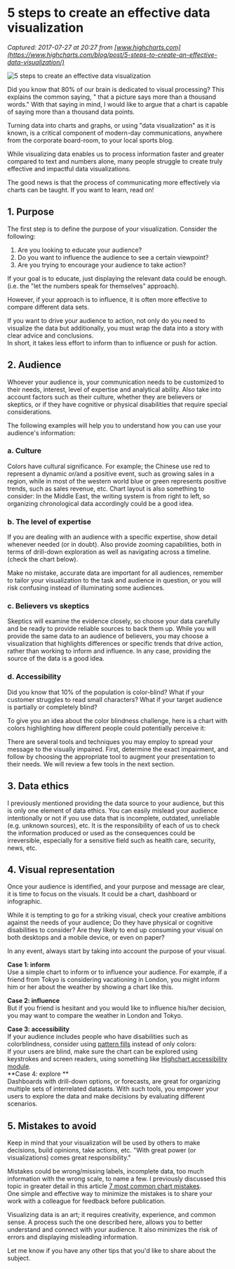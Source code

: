 # 5 steps to create an effective data visualization

_Captured: 2017-07-27 at 20:27 from [www.highcharts.com](https://www.highcharts.com/blog/post/5-steps-to-create-an-effective-data-visualization/)_

![5 steps to create an effective data visualization](https://wordpress.highcharts.com/blog/wp-content/uploads/2017/04/29142522/target-1551521_1920-1160x870-806x400.jpg)

Did you know that 80% of our brain is dedicated to visual processing? This explains the common saying, " that a picture says more than a thousand words." With that saying in mind, I would like to argue that a chart is capable of saying more than a thousand data points.

Turning data into charts and graphs, or using "data visualization" as it is known, is a critical component of modern-day communications, anywhere from the corporate board-room, to your local sports blog.

While visualizing data enables us to process information faster and greater compared to text and numbers alone, many people struggle to create truly effective and impactful data visualizations.

The good news is that the process of communicating more effectively via charts can be taught. If you want to learn, read on!

## 1\. Purpose

The first step is to define the purpose of your visualization. Consider the following:

  1. Are you looking to educate your audience?
  2. Do you want to influence the audience to see a certain viewpoint?
  3. Are you trying to encourage your audience to take action?

If your goal is to educate, just displaying the relevant data could be enough. (i.e. the "let the numbers speak for themselves" approach).

However, if your approach is to influence, it is often more effective to compare different data sets.

If you want to drive your audience to action, not only do you need to visualize the data but additionally, you must wrap the data into a story with clear advice and conclusions.  
In short, it takes less effort to inform than to influence or push for action.

## 2\. Audience

Whoever your audience is, your communication needs to be customized to their needs, interest, level of expertise and analytical ability. Also take into account factors such as their culture, whether they are believers or skeptics, or if they have cognitive or physical disabilities that require special considerations.

The following examples will help you to understand how you can use your audience's information:

### a. Culture

Colors have cultural significance. For example; the Chinese use red to represent a dynamic or/and a positive event, such as growing sales in a region, while in most of the western world blue or green represents positive trends, such as sales revenue, etc. Chart layout is also something to consider: In the Middle East, the writing system is from right to left, so organizing chronological data accordingly could be a good idea.

### b. The level of expertise

If you are dealing with an audience with a specific expertise, show detail whenever needed (or in doubt). Also provide zooming capabilities, both in terms of drill-down exploration as well as navigating across a timeline. (check the chart below).

Make no mistake, accurate data are important for all audiences, remember to tailor your visualization to the task and audience in question, or you will risk confusing instead of illuminating some audiences.

### c. Believers vs skeptics

Skeptics will examine the evidence closely, so choose your data carefully and be ready to provide reliable sources to back them up. While you will provide the same data to an audience of believers, you may choose a visualization that highlights differences or specific trends that drive action, rather than working to inform and influence. In any case, providing the source of the data is a good idea.

### d. Accessibility

Did you know that 10% of the population is color-blind? What if your customer struggles to read small characters? What if your target audience is partially or completely blind?

To give you an idea about the color blindness challenge, here is a chart with colors highlighting how different people could potentially perceive it:

There are several tools and techniques you may employ to spread your message to the visually impaired. First, determine the exact impairment, and follow by choosing the appropriate tool to augment your presentation to their needs. We will review a few tools in the next section.

## 3\. Data ethics

I previously mentioned providing the data source to your audience, but this is only one element of data ethics. You can easily mislead your audience intentionally or not if you use data that is incomplete, outdated, unreliable (e.g. unknown sources), etc. It is the responsibility of each of us to check the information produced or used as the consequences could be irreversible, especially for a sensitive field such as health care, security, news, etc.

## 4\. Visual representation

Once your audience is identified, and your purpose and message are clear, it is time to focus on the visuals. It could be a chart, dashboard or infographic.

While it is tempting to go for a striking visual, check your creative ambitions against the needs of your audience; Do they have physical or cognitive disabilities to consider? Are they likely to end up consuming your visual on both desktops and a mobile device, or even on paper?

In any event, always start by taking into account the purpose of your visual.

**Case 1: inform**  
Use a simple chart to inform or to influence your audience. For example, if a friend from Tokyo is considering vacationing in London, you might inform him or her about the weather by showing a chart like this.

**Case 2: influence**  
But if you friend is hesitant and you would like to influence his/her decision, you may want to compare the weather in London and Tokyo.

**Case 3: accessibility**  
If your audience includes people who have disabilities such as colorblindness, consider using [pattern fills](https://www.highcharts.com/plugin-registry/single/9/Pattern-Fill) instead of only colors:  
If your users are blind, make sure the chart can be explored using keystrokes and screen readers, using something like [Highchart accessibility module](https://www.highcharts.com/docs/chart-concepts/accessibility).  
**Case 4: explore **  
Dashboards with drill-down options, or forecasts, are great for organizing multiple sets of interrelated datasets. With such tools, you empower your users to explore the data and make decisions by evaluating different scenarios.

## 5\. Mistakes to avoid

Keep in mind that your visualization will be used by others to make decisions, build opinions, take actions, etc. "With great power (or visualizations) comes great responsibility."

Mistakes could be wrong/missing labels, incomplete data, too much information with the wrong scale, to name a few. I previously discussed this topic in greater detail in this article [7 most common chart mistakes](https://www.highcharts.com/blog/post/182-7-most-common-chart-mistakes/).  
One simple and effective way to minimize the mistakes is to share your work with a colleague for feedback before publication.

Visualizing data is an art; it requires creativity, experience, and common sense. A process such the one described here, allows you to better understand and connect with your audience. It also minimizes the risk of errors and displaying misleading information.

Let me know if you have any other tips that you'd like to share about the subject.
